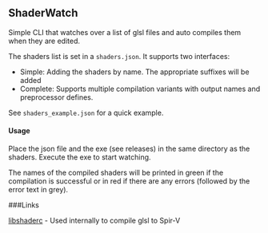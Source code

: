 ## ShaderWatch

Simple CLI that watches over a list of glsl files and auto compiles them when they are edited.

The shaders list is set in a `shaders.json`. It supports two interfaces:
- Simple: Adding the shaders by name. The appropriate suffixes will be added
- Complete: Supports multiple compilation variants with output names and preprocessor defines.

See `shaders_example.json` for a quick example.

#### Usage

Place the json file and the exe (see releases) in the same directory as the shaders. Execute the exe to start watching.

The names of the compiled shaders will be printed in green if the compilation is successful or in red if there are any errors (followed by the error text in grey).

###Links

[libshaderc](https://github.com/google/shaderc/tree/master/libshaderc) - Used internally to compile glsl to Spir-V